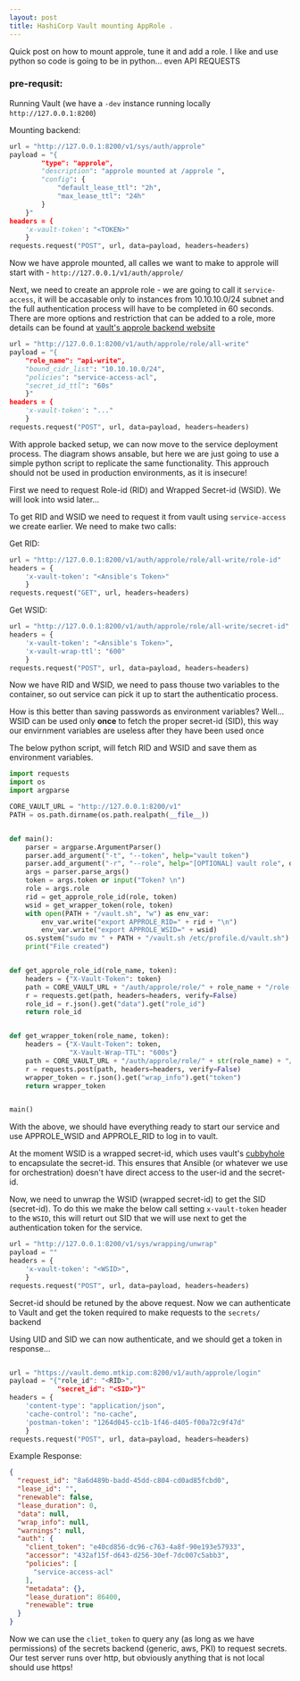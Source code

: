 ```yaml
---
layout: post
title: HashiCorp Vault mounting AppRole .
---
```

Quick post on how to mount approle, tune it and add a role.
I like and use python so code is going to be in python... even API REQUESTS

### pre-requsit:
Running Vault (we have a `-dev` instance running locally `http://127.0.0.1:8200`)


Mounting backend:

```python
url = "http://127.0.0.1:8200/v1/sys/auth/approle"
payload = "{
        "type": "approle",
        "description": "approle mounted at /approle ",
        "config": {
            "default_lease_ttl": "2h",
            "max_lease_ttl": "24h"
        }
    }"
headers = {
    'x-vault-token': "<TOKEN>"
    }
requests.request("POST", url, data=payload, headers=headers)
```

Now we have approle mounted, all calles we want to make to approle will start with - `http://127.0.0.1/v1/auth/approle/`

Next, we need to create an approle role - we are going to call it `service-access`, it will be accasable only to instances from 10.10.10.0/24 subnet and the full authentication process will have to be completed in 60 seconds. There are more options and restriction that can be added to a role, more details can be found at [vault's approle backend website] 

```python
url = "http://127.0.0.1:8200/v1/auth/approle/role/all-write"
payload = "{
	"role_name": "api-write",
	"bound_cidr_list": "10.10.10.0/24",
	"policies": "service-access-acl",
	"secret_id_ttl": "60s"
    }"
headers = {
    'x-vault-token': "..."
    }
requests.request("POST", url, data=payload, headers=headers)
```

With approle backed setup, we can now move to the service deployment process. The diagram shows ansable, but here we are just going to use a simple python script to replicate the same functionality. This approuch should not be used in production environments, as it is insecure!

First we need to request Role-id (RID) and Wrapped Secret-id (WSID). We will look into wsid later...

To get RID and WSID we need to request it from vault using `service-access` we create earlier. We need to make two calls:

Get RID:
```python
url = "http://127.0.0.1:8200/v1/auth/approle/role/all-write/role-id"
headers = {
    'x-vault-token': "<Ansible's Token>"
    }
requests.request("GET", url, headers=headers)
```
Get WSID:
```python
url = "http://127.0.0.1:8200/v1/auth/approle/role/all-write/secret-id"
headers = {
    'x-vault-token': "<Ansible's Token>",
    'x-vault-wrap-ttl': "600"
    }
requests.request("POST", url, data=payload, headers=headers)
```

Now we have RID and WSID, we need to pass thouse two variables to the container, so out service can pick it up to start the authenticatio process. 

How is this better than saving passwords as environment variables? Well... WSID can be used only **once** to fetch the proper secret-id (SID), this way our envirnment variables are useless after they have been used once  

The below python script, will fetch RID and WSID and save them as environment variables.
```python
import requests
import os
import argparse

CORE_VAULT_URL = "http://127.0.0.1:8200/v1"
PATH = os.path.dirname(os.path.realpath(__file__))


def main():
    parser = argparse.ArgumentParser()
    parser.add_argument("-t", "--token", help="vault token")
    parser.add_argument("-r", "--role", help="[OPTIONAL] vault role", default="read-only")
    args = parser.parse_args()
    token = args.token or input("Token? \n")
    role = args.role
    rid = get_approle_role_id(role, token)
    wsid = get_wrapper_token(role, token)
    with open(PATH + "/vault.sh", "w") as env_var:
        env_var.write("export APPROLE_RID=" + rid + "\n")
        env_var.write("export APPROLE_WSID=" + wsid)
    os.system("sudo mv " + PATH + "/vault.sh /etc/profile.d/vault.sh")
    print("File created")


def get_approle_role_id(role_name, token):
    headers = {"X-Vault-Token": token}
    path = CORE_VAULT_URL + "/auth/approle/role/" + role_name + "/role-id"
    r = requests.get(path, headers=headers, verify=False)
    role_id = r.json().get("data").get("role_id")
    return role_id


def get_wrapper_token(role_name, token):
    headers = {"X-Vault-Token": token,
               "X-Vault-Wrap-TTL": "600s"}
    path = CORE_VAULT_URL + "/auth/approle/role/" + str(role_name) + "/secret-id"
    r = requests.post(path, headers=headers, verify=False)
    wrapper_token = r.json().get("wrap_info").get("token")
    return wrapper_token


main()
```

With the above, we should have everything ready to start our service and use APPROLE_WSID and APPROLE_RID to log in to vault.

At the moment WSID is a wrapped secret-id, which uses vault's [cubbyhole] to encapsulate the secret-id. This ensures that Ansible (or whatever we use for orchestration) doesn't have direct access to the user-id and the secret-id.

Now, we need to unwrap the WSID (wrapped secret-id) to get the SID (secret-id). To do this we make the below call setting `x-vault-token` header to the `WSID`, this will returt out SID that we will use next to get the authentication token for the service.

```python
url = "http://127.0.0.1:8200/v1/sys/wrapping/unwrap"
payload = ""
headers = {
    'x-vault-token': "<WSID>",
    }
requests.request("POST", url, data=payload, headers=headers)
```
Secret-id should be retuned by the above request. Now we can authenticate to Vault and get the token required to make requests to the `secrets/` backend

Using UID and SID we can now authenticate, and we should get a token in response...

```python

url = "https://vault.demo.mtkip.com:8200/v1/auth/approle/login"
payload = "{"role_id": "<RID>",
            "secret_id": "<SID>"}"
headers = {
    'content-type': "application/json",
    'cache-control': "no-cache",
    'postman-token': "1264d045-cc1b-1f46-d405-f00a72c9f47d"
    }
requests.request("POST", url, data=payload, headers=headers)
```
Example Response:
```json
{
  "request_id": "8a6d489b-badd-45dd-c804-cd0ad85fcbd0",
  "lease_id": "",
  "renewable": false,
  "lease_duration": 0,
  "data": null,
  "wrap_info": null,
  "warnings": null,
  "auth": {
    "client_token": "e40cd856-dc96-c763-4a8f-90e193e57933",
    "accessor": "432af15f-d643-d256-30ef-7dc007c5abb3",
    "policies": [
      "service-access-acl"
    ],
    "metadata": {},
    "lease_duration": 86400,
    "renewable": true
  }
}
```

Now we can use the `cliet_token` to query any (as long as we have permissions) of the secrets backend (generic, aws, PKI) to request secrets.
Our test server runs over http, but obviously anything that is not local should use https!



[vault's approle backend website]: https://www.vaultproject.io/docs/auth/approle.html
[cubbyhole]: https://www.vaultproject.io/docs/secrets/cubbyhole/
